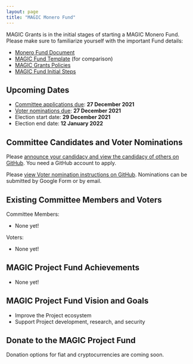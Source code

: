 ```yaml
---
layout: page
title: "MAGIC Monero Fund"
---
```


MAGIC Grants is in the initial stages of starting a MAGIC Monero Fund. Please make sure to familiarize yourself with the important Fund details:

* [Monero Fund Document](/funds/monero_fund)
* [MAGIC Fund Template](/funds/fund_template) (for comparison)
* [MAGIC Grants Policies](/about/documentation)
* [MAGIC Fund Initial Steps](/funds/fund_initial_steps/)

## Upcoming Dates

* [Committee applications due](https://github.com/MAGICGrants/Monero-Fund): **27 December 2021**
* [Voter nominations due](https://github.com/MAGICGrants/Monero-Fund): **27 December 2021**
* Election start date: **29 December 2021**
* Election end date: **12 January 2022**

## Committee Candidates and Voter Nominations

Please [announce your candidacy and view the candidacy of others on GitHub](https://github.com/MAGICGrants/Monero-Fund). You need a GitHub account to apply.

Please [view Voter nomination instructions on GitHub](https://github.com/MAGICGrants/Monero-Fund). Nominations can be submitted by Google Form or by email.

## Existing Committee Members and Voters

Committee Members:
* None yet!

Voters:
* None yet!

## MAGIC **Project** Fund Achievements

* None yet!

## MAGIC **Project** Fund Vision and Goals

* Improve the Project ecosystem
* Support Project development, research, and security

## Donate to the MAGIC **Project** Fund

Donation options for fiat and cryptocurrencies are coming soon.
